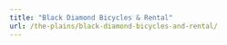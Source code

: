 ```yaml
---
title: "Black Diamond Bicycles & Rental"
url: /the-plains/black-diamond-bicycles-and-rental/
---
```

